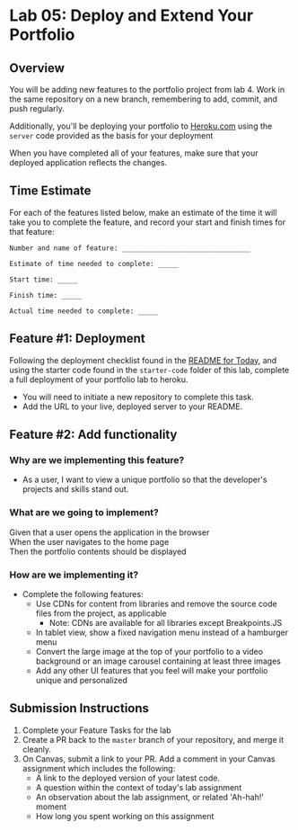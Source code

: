 # Lab 05: Deploy and Extend Your Portfolio

## Overview

You will be adding new features to the portfolio project from lab 4. Work in the same repository on a new branch, remembering to add, commit, and push regularly.

Additionally, you'll be deploying your portfolio to [Heroku.com](http://www.heroku.com) using the `server` code provided as the basis for your deployment

When you have completed all of your features, make sure that your deployed application reflects the changes.

## Time Estimate

For each of the features listed below, make an estimate of the time it will take you to complete the feature, and record your start and finish times for that feature:

```
Number and name of feature: ________________________________

Estimate of time needed to complete: _____

Start time: _____

Finish time: _____

Actual time needed to complete: _____
```

## Feature #1: Deployment

Following the deployment checklist found in the [README for Today](../README.md), and using the starter code found in the `starter-code` folder of this lab, complete a full deployment of your portfolio lab to heroku.  

- You will need to initiate a new repository to complete this task.
- Add the URL to your live, deployed server to your README.

## Feature #2: Add functionality

### Why are we implementing this feature?

- As a user, I want to view a unique portfolio so that the developer's projects and skills stand out.

### What are we going to implement?

Given that a user opens the application in the browser  
When the user navigates to the home page  
Then the portfolio contents should be displayed  

### How are we implementing it?

- Complete the following features:
  - Use CDNs for content from libraries and remove the source code files from the project, as applicable
    - Note: CDNs are available for all libraries except Breakpoints.JS
  - In tablet view, show a fixed navigation menu instead of a hamburger menu
  - Convert the large image at the top of your portfolio to a video background or an image carousel containing at least three images
  - Add any other UI features that you feel will make your portfolio unique and personalized

## Submission Instructions

1. Complete your Feature Tasks for the lab
1. Create a PR back to the `master` branch of your repository, and merge it cleanly.
1. On Canvas, submit a link to your PR. Add a comment in your Canvas assignment which includes the following:
    - A link to the deployed version of your latest code.
    - A question within the context of today's lab assignment
    - An observation about the lab assignment, or related 'Ah-hah!' moment
    - How long you spent working on this assignment

